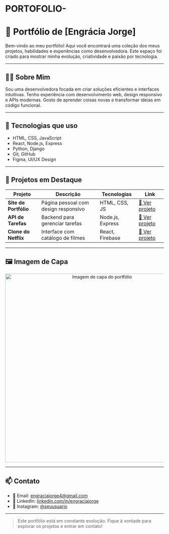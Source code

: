 # PORTOFOLIO-

# 🌟 Portfólio de [Engrácia Jorge]

Bem-vindo ao meu portfólio! Aqui você encontrará uma coleção dos meus projetos, habilidades e experiências como desenvolvedora.
Este espaço foi criado para mostrar minha evolução, criatividade e paixão por tecnologia.

---

## 👨‍💻 Sobre Mim

Sou uma desenvolvedora focada em criar soluções eficientes e interfaces intuitivas. Tenho experiência com desenvolvimento web, design responsivo e APIs modernas.
Gosto de aprender coisas novas e transformar ideias em código funcional.

---

## 🚀 Tecnologias que uso

- HTML, CSS, JavaScript
- React, Node.js, Express
- Python, Django
- Git, GitHub
- Figma, UI/UX Design



---

## 📂 Projetos em Destaque

| Projeto | Descrição | Tecnologias | Link |
|--------|-----------|-------------|------|
| **Site de Portfólio** | Página pessoal com design responsivo | HTML, CSS, JS | [🔗 Ver projeto](#) |
| **API de Tarefas** | Backend para gerenciar tarefas | Node.js, Express | [🔗 Ver projeto](#) |
| **Clone do Netflix** | Interface com catálogo de filmes | React, Firebase | [🔗 Ver projeto](#) |

---

## 🖼️ Imagem de Capa

<p align="center">
  <img src="images/capa-portfolio.png" alt="Imagem de capa do portfólio" width="600"/>
</p>

---

## 📫 Contato

- 📧 Email: engraciajorge4@gmail.com  
- 💼 LinkedIn: [linkedin.com/in/engraciajorge](#)  
- 📸 Instagram: [@seuusuario](#)

---

> Este portfólio está em constante evolução. Fique à vontade para explorar os projetos e entrar em contato!

